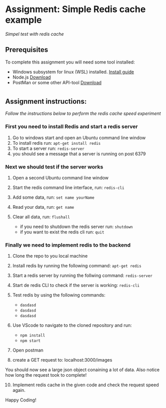 # Assignment: Simple Redis cache example
*Simpel test with redis cache*

## Prerequisites

To complete this assignment you will need some tool installed:

- Windows subsystem for linux (WSL) installed. [Install guide](https://docs.microsoft.com/en-us/windows/wsl/install)
- Node.js [Download](https://nodejs.org/en/download/)
- PostMan or some other API-tool [Download](https://www.postman.com/)

#


## Assignment instructions:

*Follow the instructions below to perform the redis cache speed experiment*


### First you need to install Redis and start a redis server

1. Go to windows start and open an Ubuntu command line window
2. To install redis run: `apt-get install redis`
2. To start a server run: `redis-server`
3. you should see a message that a server is running on post 6379

### Next we should test if the server works

1. Open a second Ubuntu command line window
2. Start the redis command line interface, run: `redis-cli`
3. Add some data, run: `set name yourName`
4. Read your data, run: `get name`
5. Clear all data, run: `flushall`

	- if you need to shutdown the redis server run: `shutdown`
	- if you want to exist the redis cli run: `quit`

### Finally we need to implement redis to the backend

1. Clone the repo to you local machine

3. Install redis by running the following command: `apt-get redis`

4. Start a redis server by running the follwing command: `redis-server`
5. Start de redis CLI to check if the server is working: `redis-cli`

6. Test redis by using the following commands:
    - `dasdasd`
    - `dasdasd`
    - `dasdasd`
7. Use VScode to navigate to the cloned repository and run:
    - `npm install`
    - `npm start`
8. Open postman
9. create a GET request to: localhost:3000/images

You should now see a large json object conaining a lot of data. Also notice how long the request took to complete!

10. Implement redis cache in the given code and check the request speed again.

Happy Coding!